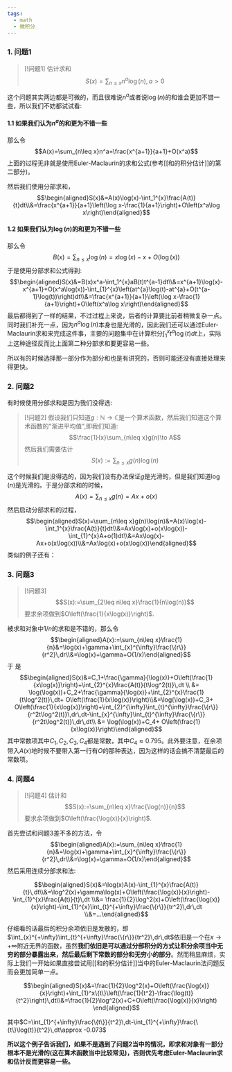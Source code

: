 ```yaml
---
tags:
  - math
  - 微积分
---
```

### 1. 问题1

> [!问题1]
> 估计求和$$S(x)=\sum_{n\leq x}n^{a}\log(n),a>0$$

这个问题其实两边都是可微的，而且很难说$n^a$或者说$\log(n)$的和谁会更加不错一些，所以我们不妨都试试看:

#### 1.1 如果我们认为$n^a$的和更为不错一些

那么令$$A(x)=\sum_{n\leq x}n^a=\frac{x^{a+1}}{a+1}+O(x^a)$$上面的过程无非就是使用Euler-Maclaurin的求和公式(参考[[和的积分估计]]的第二部分)。

然后我们使用分部求和，$$\begin{aligned}S(x)&=A(x)\log(x)-\int_1^{x}\frac{A(t)}{t}dt\\&=\frac{x^{a+1}}{a+1}\left(\log x-\frac{1}{a+1}\right)+O\left(x^a\log x\right)\end{aligned}$$
#### 1.2 如果我们认为$\log(n)$的和更为不错一些

那么令
$$B(x)=\sum_{n\leq x}\log(n)=x\log(x)-x+O(\log(x))$$于是使用分部求和公式得到:$$\begin{aligned}S(x)&=B(x)x^a-\int_1^{x}aB(t)t^{a-1}dt\\&=x^{a+1}\log(x)-x^{a+1}+O(x^a\log(x))-\int_{1}^{x}\left(at^{a}\log(t)-at^{a}+O(t^{a-1}\log(t))\right)dt\\&=\frac{x^{a+1}}{a+1}\left(\log x-\frac{1}{a+1}\right)+O\left(x^a\log x\right)\end{aligned}$$最后都得到了一样的结果，不过过程上来说，后者的计算要比前者稍微复杂一点。同时我们补充一点，因为$n^{a}\log(n)$本身也是光滑的，因此我们还可以通过Euler-Maclaurin求和来完成这件事，主要的问题集中在计算积分$\int_{1}^{x}t^a\log(t)dt$上，实际上这种途径反而比上面第二种分部求和要更容易一些。

所以有的时候选择那一部分作为部分和也是有讲究的，否则可能还没有直接处理来得更快。

### 2. 问题2

有时候使用分部求和是因为我们没得选:

> [!问题2]
> 假设我们只知道$g:\mathbb{N}\to\mathbb{C}$是一个算术函数，然后我们知道这个算术函数的"渐进平均值",即我们知道:$$\frac{1}{x}\sum_{n\leq x}g(n)\to A$$然后我们需要估计$$S(x):=\sum_{n\leq x}g(n)\log(n)$$

这个时候我们是没得选的，因为我们没有办法保证$g$是光滑的，但是我们知道$\log(n)$是光滑的。于是分部求和的时候，$$A(x)=\sum_{n\leq x}g(n)=Ax+o(x)$$然后启动分部求和的过程，$$\begin{aligned}S(x)=\sum_{n\leq x}g(n)\log(n)&=A(x)\log(x)-\int_1^{x}\frac{A(t)}{t}dt\\&=Ax\log(x)+o(x\log(x))-\int_{1}^{x}A+o(1)dt\\&=Ax\log(x)-Ax+o(x\log(x))\\&=Ax\log(x)+o(x\log(x))\end{aligned}$$
类似的例子还有：
### 3. 问题3

> [!问题3]
> $$S(x):=\sum_{2\leq n\leq x}\frac{1}{n\log(n)}$$要求余项做到$O\left(\frac{1}{x\log(x)}\right)$.

被求和对象中$1/n$的求和是不错的，那么令$$\begin{aligned}A(x):=\sum_{n\leq x}\frac{1}{n}&=\log(x)+\gamma+\int_{x}^{\infty}\frac{\{r\}}{r^2}\,dr\\&=\log(x)+\gamma+O(1/x)\end{aligned}$$
于 是$$\begin{aligned}S(x)&=C_1+\frac{\gamma}{\log(x)}+O\left(\frac{1}{x\log(x)}\right)+\int_{2}^{x}\frac{A(t)}{t\log^2(t)}\,dt \\ &= \log(\log(x))+C_2+\frac{\gamma}{\log(x)}+\int_{2}^{x}\frac{1}{t\log^2(t)}\,dt+ O\left(\frac{1}{x\log(x)}\right)\\&=\log(\log(x))+C_3+ O\left(\frac{1}{x\log(x)}\right)+\int_{2}^{\infty}\int_{t}^{\infty}\frac{\{r\}}{r^2t\log^2(t)}\,dr\,dt-\int_{x}^{\infty}\int_{t}^{\infty}\frac{\{r\}}{r^2t\log^2(t)}\,dr\,dt\\ &= \log(\log(x))+C_4+ O\left(\frac{1}{x\log(x)}\right)\end{aligned}$$
其中常数项其中$C_1,C_2,C_3,C_4$都是常数，其中$C_4\approx 0.795$。此外要注意，在余项带入$A(x)$地时候不要带入第一行有$O$的那种表达，因为这样的话会搞不清楚最后的常数项。

### 4. 问题4

> [!问题4]
> 估计和$$S(x):=\sum_{n\leq x}\frac{\log(n)}{n}$$要求余项做到$O\left(\frac{\log(x)}{x}\right)$.

首先尝试和问题3差不多的方法，令$$\begin{aligned}A(x):=\sum_{n\leq x}\frac{1}{n}&=\log(x)+\gamma+\int_{x}^{\infty}\frac{\{r\}}{r^2}\,dr\\&=\log(x)+\gamma+O(1/x)\end{aligned}$$
然后采用连续分部求和法:

$$\begin{aligned}S(x)&=\log(x)A(x)-\int_{1}^{x}\frac{A(t)}{t}\,dt\\&=\log^2(x)+\gamma\log(x)+O\left(\frac{\log(x)}{x}\right)-\int_{1}^{x}\frac{A(t)}{t}\,dt \\&= \frac{1}{2}\log^2(x)+O\left(\frac{\log(x)}{x}\right)-\int_{1}^{x}\int_{t}^{+\infty}\frac{\{r\}}{tr^2}\,dr\,dt \\&=...\end{aligned}$$

仔细看的话最后的积分余项依旧是发散的，即$\int_{x}^{+\infty}\int_{t}^{+\infty}\frac{\{r\}}{tr^2}\,dr\,dt$依旧是一个在$x\to+\infty$附近无界的函数，虽然**我们依旧是可以通过分部积分的方式让积分余项当中无穷的部分暴露出来，然后最后剩下常数的部分和无穷小的部分**。然而稍显麻烦，实际上我们一开始如果直接尝试用[[和的积分估计]]当中的Euler-Maclaurin法问题反而会更加简单一点。

$$\begin{aligned}S(x)&=\frac{1}{2}\log^2(x)+O\left(\frac{\log(x)}{x}\right)+\int_{1}^x\{t\}\left(\frac{1}{t^2}-\frac{\log(t)}{t^2}\right)\,dt\\&=\frac{1}{2}\log^2(x)+C+O\left(\frac{\log(x)}{x}\right) \end{aligned}$$

其中$C=\int_{1}^{+\infty}\frac{\{t\}}{t^2}\,dt-\int_{1}^{+\infty}\frac{\{t\}\log(t)}{t^2}\,dt\approx -0.073$

**所以这个例子告诉我们，如果不是遇到了问题2当中的情况，即求和对象有一部分根本不是光滑的(这在算术函数当中比较常见)，否则优先考虑Euler-Maclaurin求和估计反而更容易一些。**


